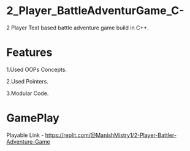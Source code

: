 # 2_Player_BattleAdventurGame_C-
2 Player Text based battle adventure game  build in C++.

 
# Features 
  1.Used OOPs Concepts.
  
  2.Used Pointers.
  
  3.Modular Code.
  
# GamePlay 
  Playable Link - https://replit.com/@ManishMistry1/2-Player-Battler-Adventure-Game
  

